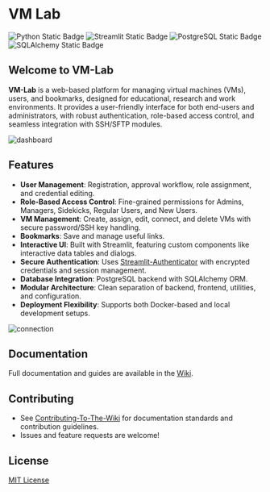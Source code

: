 # VM Lab
![Python Static Badge](https://img.shields.io/badge/Python%203.12.9-blue?style=for-the-badge&logo=python&logoColor=black&labelColor=yellow&link=https%3A%2F%2Fwww.python.org%2Fdownloads%2Frelease%2Fpython-3129%2F)
![Streamlit Static Badge](https://img.shields.io/badge/Streamlit-%23FF4B4B?style=for-the-badge&logo=streamlit&logoColor=%23FF4B4B&labelColor=white&link=https%3A%2F%2Fstreamlit.io%2F)
![PostgreSQL Static Badge](https://img.shields.io/badge/PostgreSQL-%234169E1?style=for-the-badge&logo=postgresql&logoColor=%234169E1&labelColor=lightgray&link=https%3A%2F%2Fwww.sqlalchemy.org%2F)
![SQLAlchemy Static Badge](https://img.shields.io/badge/SQLAlchemy-%23D71F00?style=for-the-badge&logo=sqlalchemy&logoColor=%23D71F00&labelColor=%23768776&link=https%3A%2F%2Fwww.sqlalchemy.org%2F)



## Welcome to VM-Lab

**VM-Lab** is a web-based platform for managing virtual machines (VMs), users, and bookmarks, designed for educational, research and work environments. It provides a user-friendly interface for both end-users and administrators, with robust authentication, role-based access control, and seamless integration with SSH/SFTP modules.

![dashboard](https://github.com/user-attachments/assets/36688f89-b3fd-46c6-8fdf-1191a99470ff)


## Features

- **User Management**: Registration, approval workflow, role assignment, and credential editing.
- **Role-Based Access Control**: Fine-grained permissions for Admins, Managers, Sidekicks, Regular Users, and New Users.
- **VM Management**: Create, assign, edit, connect, and delete VMs with secure password/SSH key handling.
- **Bookmarks**: Save and manage useful links.
- **Interactive UI**: Built with Streamlit, featuring custom components like interactive data tables and dialogs.
- **Secure Authentication**: Uses [Streamlit-Authenticator](https://github.com/mkhorasani/Streamlit-Authenticator) with encrypted credentials and session management.
- **Database Integration**: PostgreSQL backend with SQLAlchemy ORM.
- **Modular Architecture**: Clean separation of backend, frontend, utilities, and configuration.
- **Deployment Flexibility**: Supports both Docker-based and local development setups.

![connection](https://github.com/user-attachments/assets/6d5b63c1-40ef-4ece-a89f-acebe7f8ff09)

## Documentation

Full documentation and guides are available in the [Wiki](https://github.com/isislab-unisa/vm-lab/wiki).


## Contributing

- See [Contributing-To-The-Wiki](https://github.com/isislab-unisa/vm-lab/wiki/Contributing-To-The-Wiki) for documentation standards and contribution guidelines.
- Issues and feature requests are welcome!

## License

[MIT License](LICENSE)
